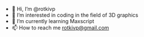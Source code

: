 - 👋 Hi, I’m @rotkivp
- 👀 I’m interested in coding in the field of 3D graphics
- 🌱 I’m currently learning Maxscript
- 📫 How to reach me rotkivp@gmail.com

<!---
rotkivp/rotkivp is a ✨ special ✨ repository because its `README.md` (this file) appears on your GitHub profile.
You can click the Preview link to take a look at your changes.
--->
